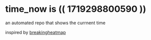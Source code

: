 # time_now is (( 1719298800590 ))

an automated repo that shows the currnent time

inspired by [breakingheatmap](https://github.com/breakingheatmap/breakingheatmap)
